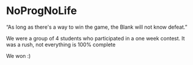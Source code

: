 # NoProgNoLife
“As long as there's a way to win the game, the Blank will not know defeat.”

We were a group of 4 students who participated in a one week contest.
It was a rush, not everything is 100% complete

We won :)